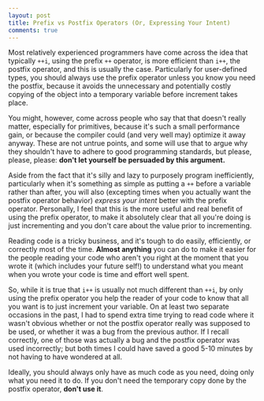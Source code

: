 ```yaml
---
layout: post
title: Prefix vs Postfix Operators (Or, Expressing Your Intent)
comments: true
---
```


Most relatively experienced programmers have come across the idea that typically `++i`, using the prefix `++` operator, is more efficient than `i++`, the postfix operator, and this is usually the case.  Particularly for user-defined types, you should always use the prefix operator unless you know you need the postfix, because it avoids the unnecessary and potentially costly copying of the object into a temporary variable before increment takes place.

You might, however, come across people who say that that doesn't really matter, especially for primitives, because it's such a small performance gain, or because the compiler could (and very well may) optimize it away anyway.  These are not untrue points, and some will use that to argue why they shouldn't have to adhere to good programming standards, but please, please, please: **don't let yourself be persuaded by this argument.**  

Aside from the fact that it's silly and lazy to purposely program inefficiently, particularly when it's something as simple as putting a `++` before a variable rather than after, you will also (excepting times when you actually want the postfix operator behavior) _express your intent_ better with the prefix operator.  Personally, I feel that this is the more useful and real benefit of using the prefix operator, to make it absolutely clear that all you're doing is just incrementing and you don't care about the value prior to incrementing.

Reading code is a tricky business, and it's tough to do easily, efficiently, or correctly most of the time.  **Almost anything** you can do to make it easier for the people reading your code who aren't you right at the moment that you wrote it (which includes your future self!) to understand what you meant when you wrote your code is time and effort well spent.

So, while it is true that `i++` is usually not much different than `++i`, by only using the prefix operator you help the reader of your code to know that all you want is to just increment your variable.  On at least two separate occasions in the past, I had to spend extra time trying to read code where it wasn't obvious whether or not the postfix operator really was supposed to be used, or whether it was a bug from the previous author.  If I recall correctly, one of those was actually a bug and the postfix operator was used incorrectly; but both times I could have saved a good 5-10 minutes by not having to have wondered at all. 

Ideally, you should always only have as much code as you need, doing only what you need it to do.  If you don't need the temporary copy done by the postfix operator, **don't use it**.